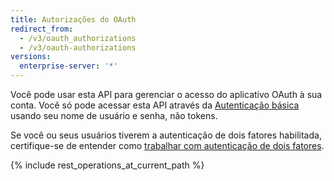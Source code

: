 ```yaml
---
title: Autorizações do OAuth
redirect_from:
  - /v3/oauth_authorizations
  - /v3/oauth-authorizations
versions:
  enterprise-server: '*'
---
```


Você pode usar esta API para gerenciar o acesso do aplicativo OAuth à sua conta. Você só pode acessar esta API através da [Autenticação básica](/rest/overview/other-authentication-methods#basic-authentication) usando seu nome de usuário e senha, não tokens.

Se você ou seus usuários tiverem a autenticação de dois fatores habilitada, certifique-se de entender como [trabalhar com autenticação de dois fatores](/rest/overview/other-authentication-methods#working-with-two-factor-authentication).

{% include rest_operations_at_current_path %}
